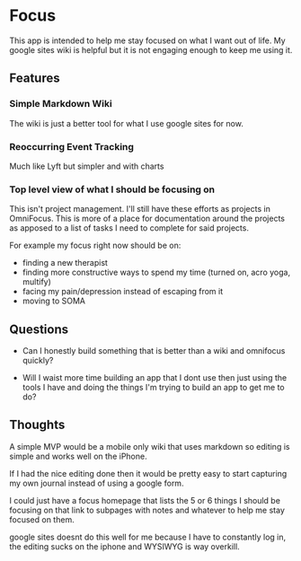 # Focus

This app is intended to help me stay focused on what I want out of life.
My google sites wiki is helpful but it is not engaging enough to keep me using it.

## Features

### Simple Markdown Wiki

The wiki is just a better tool for what I use google sites for now.

### Reoccurring Event Tracking

Much like Lyft but simpler and with charts

### Top level view of what I should be focusing on

This isn't project management. I'll still have these efforts as projects in OmniFocus. This is more of a place for documentation around the projects as apposed to a list of tasks I need to complete for said projects.

For example my focus right now should be on:

* finding a new therapist
* finding more constructive ways to spend my time (turned on, acro yoga, multify)
* facing my pain/depression instead of escaping from it
* moving to SOMA





## Questions

* Can I honestly build something that is better than a wiki and omnifocus quickly?

* Will I waist more time building an app that I dont use then just using the tools I have and doing the things I'm trying to build an app to get me to do?


## Thoughts

A simple MVP would be a mobile only wiki that uses markdown so editing is simple and works well on the iPhone.

If I had the nice editing done then it would be pretty easy to start capturing my own journal instead of using a google form.

I could just have a focus homepage that lists the 5 or 6 things I should be focusing on that link to subpages with notes and whatever to help me stay focused on them.

google sites doesnt do this well for me because I have to constantly log in, the editing sucks on the iphone and WYSIWYG is way overkill.
